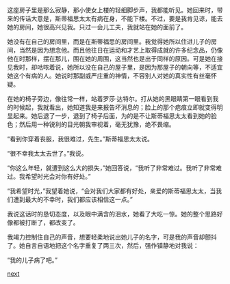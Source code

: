 
这座房子里是那么寂静，那小使女上楼的轻细脚步声，我都能听见。她回来时，带来的传话大意是，斯蒂福思太太有病在身，不能下楼。不过，要是我肯见谅，能去她的房间，她很高兴见我。只过一会儿工夫，我就站在她的面前了。

她没有在自己的房间里，而是在斯蒂福思的房间里。我觉得她所以住进儿子的房间，当然是因为想念他。而且他往日在运动和才艺上取得成就的许多纪念品，仍像他在时那样，摆在那儿，围在她的周围，这当然也是出于同样的原因。可是她在接见我时，却咕哝着说，她所以没在自己的屋子里，是因为那屋子的朝向等，不适宜她这个有病的人。她说时那副威严庄重的神情，不容别人对她的真实性有丝毫怀疑。

在她的椅子旁边，像往常一样，站着罗莎·达特尔。打从她的黑眼睛第一眼看到我的时候起，我就看出，她知道我是来报告坏消息的；脸上的那个疤痕立即就变得明显起来。她后退了一步，退到了椅子后面，为的是不让斯蒂福思太太看到她的脸色；然后用一种锐利的目光朝我审视着，毫无犹豫，绝不畏缩。

“看到你穿着丧服，我很难过，先生。”斯蒂福思太太说。

“很不幸我太太去世了。”我说。

“你这么年轻，就遭到这么大的损失，”她回答说，“我听了非常难过。我听了非常难过。我希望时光会对你有好处。”

“我希望时光，”我望着她说，“会对我们大家都有好处，亲爱的斯蒂福思太太，当我们遭到最大的不幸时，我们都应该相信这一点。”

我说这话时的恳切态度，以及眼中满含的泪水，她看了大吃一惊。她的整个思路好像都被打断了，都改变了。

我竭力控制住自己的声音，想要轻柔地说出她儿子的名字，可是我的声音却颤抖了。她自言自语地把这个名字重复了两三次，然后，强作镇静地对我说：

“我的儿子病了吧。”

[next](page707)
